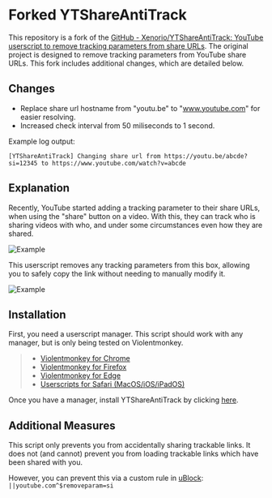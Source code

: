 # Forked YTShareAntiTrack

This repository is a fork of the [GitHub - Xenorio/YTShareAntiTrack: YouTube userscript to remove tracking parameters from share URLs](https://github.com/Xenorio/YTShareAntiTrack). The original project is designed to remove tracking parameters from YouTube share URLs. This fork includes additional changes, which are detailed below.

## Changes

- Replace share url hostname from "youtu.be" to "www.youtube.com" for easier resolving.
- Increased check interval from 50 miliseconds to 1 second.

Example log output:

```log
[YTShareAntiTrack] Changing share url from https://youtu.be/abcde?si=12345 to https://www.youtube.com/watch?v=abcde
```

## Explanation

Recently, YouTube started adding a tracking parameter to their share URLs, when using the "share" button on a video. With this, they can track who is sharing videos with who, and under some circumstances even how they are shared.

![Example](./example_bad.png)

This userscript removes any tracking parameters from this box, allowing you to safely copy the link without needing to manually modify it.

![Example](./example_good.png)

## Installation

First, you need a userscript manager. This script should work with any manager, but is only being tested on Violentmonkey.

> - [Violentmonkey for Chrome](https://chrome.google.com/webstore/detail/violentmonkey/jinjaccalgkegednnccohejagnlnfdag)<br>
> - [Violentmonkey for Firefox](https://addons.mozilla.org/firefox/addon/violentmonkey/)<br>
> - [Violentmonkey for Edge](https://microsoftedge.microsoft.com/addons/detail/eeagobfjdenkkddmbclomhiblgggliao)<br>
> - [Userscripts for Safari (MacOS/iOS/iPadOS)](https://apps.apple.com/us/app/userscripts/id1463298887)<br>

Once you have a manager, install YTShareAntiTrack by clicking [here](https://github.com/Xenorio/YTShareAntiTrack/raw/main/YTShareAntiTrack.user.js).

## Additional Measures

This script only prevents you from accidentally sharing trackable links. It does not (and cannot) prevent you from loading trackable links which have been shared with you.

However, you can prevent this via a custom rule in [uBlock](https://ublockorigin.com/): ``||youtube.com^$removeparam=si``
